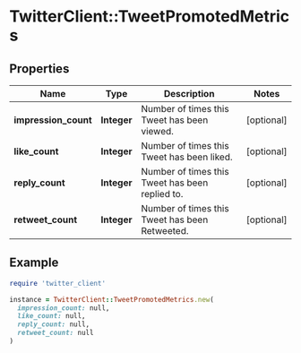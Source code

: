 # TwitterClient::TweetPromotedMetrics

## Properties

| Name | Type | Description | Notes |
| ---- | ---- | ----------- | ----- |
| **impression_count** | **Integer** | Number of times this Tweet has been viewed. | [optional] |
| **like_count** | **Integer** | Number of times this Tweet has been liked. | [optional] |
| **reply_count** | **Integer** | Number of times this Tweet has been replied to. | [optional] |
| **retweet_count** | **Integer** | Number of times this Tweet has been Retweeted. | [optional] |

## Example

```ruby
require 'twitter_client'

instance = TwitterClient::TweetPromotedMetrics.new(
  impression_count: null,
  like_count: null,
  reply_count: null,
  retweet_count: null
)
```

